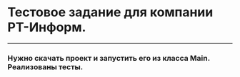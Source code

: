 # Тестовое задание для компании РТ-Информ.

---

### Нужно скачать проект и запустить его из класса Main. Реализованы тесты.
